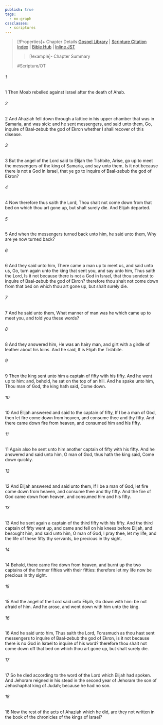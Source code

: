 ```yaml
---
publish: true
tags:
  - no-graph
cssclasses:
  - scriptures
---
```

>[!Properties]+ Chapter Details
>[Gospel Library](https://churchofjesuschrist.org/study/scriptures/ot/2-kgs/1?lang=eng)    |    [Scripture Citation Index](https://scriptures.byu.edu/#07001::c07001)    |    [Bible Hub](https://biblehub.com/2_kings/1.htm)    |    [Inline JST](https://scripturetoolbox.com/html/ic/2Kings/1.html)
>>[!example]- Chapter Summary
>> 
> 
>
>#Scripture/OT
###### 1
1 Then Moab rebelled against Israel after the death of Ahab.
###### 2
2 And Ahaziah fell down through a lattice in his upper chamber that was in Samaria, and was sick: and he sent messengers, and said unto them, Go, inquire of Baal-zebub the god of Ekron whether I shall recover of this disease.
###### 3
3 But the angel of the Lord said to Elijah the Tishbite, Arise, go up to meet the messengers of the king of Samaria, and say unto them, Is it not because there is not a God in Israel, that ye go to inquire of Baal-zebub the god of Ekron?
###### 4
4 Now therefore thus saith the Lord, Thou shalt not come down from that bed on which thou art gone up, but shalt surely die. And Elijah departed.
###### 5
5 And when the messengers turned back unto him, he said unto them, Why are ye now turned back?
###### 6
6 And they said unto him, There came a man up to meet us, and said unto us, Go, turn again unto the king that sent you, and say unto him, Thus saith the Lord, Is it not because there is not a God in Israel, that thou sendest to inquire of Baal-zebub the god of Ekron? therefore thou shalt not come down from that bed on which thou art gone up, but shalt surely die.
###### 7
7 And he said unto them, What manner of man was he which came up to meet you, and told you these words?
###### 8
8 And they answered him, He was an hairy man, and girt with a girdle of leather about his loins. And he said, It is Elijah the Tishbite.
###### 9
9 Then the king sent unto him a captain of fifty with his fifty. And he went up to him: and, behold, he sat on the top of an hill. And he spake unto him, Thou man of God, the king hath said, Come down.
###### 10
10 And Elijah answered and said to the captain of fifty, If I be a man of God, then let fire come down from heaven, and consume thee and thy fifty. And there came down fire from heaven, and consumed him and his fifty.
###### 11
11 Again also he sent unto him another captain of fifty with his fifty. And he answered and said unto him, O man of God, thus hath the king said, Come down quickly.
###### 12
12 And Elijah answered and said unto them, If I be a man of God, let fire come down from heaven, and consume thee and thy fifty. And the fire of God came down from heaven, and consumed him and his fifty.
###### 13
13 And he sent again a captain of the third fifty with his fifty. And the third captain of fifty went up, and came and fell on his knees before Elijah, and besought him, and said unto him, O man of God, I pray thee, let my life, and the life of these fifty thy servants, be precious in thy sight.
###### 14
14 Behold, there came fire down from heaven, and burnt up the two captains of the former fifties with their fifties: therefore let my life now be precious in thy sight.
###### 15
15 And the angel of the Lord said unto Elijah, Go down with him: be not afraid of him. And he arose, and went down with him unto the king.
###### 16
16 And he said unto him, Thus saith the Lord, Forasmuch as thou hast sent messengers to inquire of Baal-zebub the god of Ekron, is it not because there is no God in Israel to inquire of his word? therefore thou shalt not come down off that bed on which thou art gone up, but shalt surely die.
###### 17
17 So he died according to the word of the Lord which Elijah had spoken. And Jehoram reigned in his stead in the second year of Jehoram the son of Jehoshaphat king of Judah; because he had no son.
###### 18
18 Now the rest of the acts of Ahaziah which he did, are they not written in the book of the chronicles of the kings of Israel?
